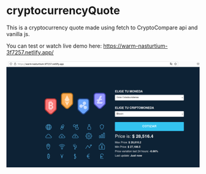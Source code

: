 # cryptocurrencyQuote
This is a cryptocurrency quote made using fetch to CryptoCompare api and vanilla js.

You can test or watch live demo here: https://warm-nasturtium-3f7257.netlify.app/

![](img/mainImage.png)

